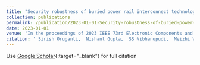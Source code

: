```yaml
---
title: "Security robustness of buried power rail interconnect technology: Modeling, analysis and countermeasures"
collection: publications
permalink: /publication/2023-01-01-Security-robustness-of-buried-power-rail-interconnect-technology-Modeling-analysis-and-countermeasures
date: 2023-01-01
venue: 'In the proceedings of 2023 IEEE 73rd Electronic Components and Technology Conference (ECTC)'
citation: ' Sirish Oruganti,  Nishant Gupta,  SS Nibhanupudi,  Meizhi Wang,  Jaydeep Kulkarni, &quot;Security robustness of buried power rail interconnect technology: Modeling, analysis and countermeasures.&quot; In the proceedings of 2023 IEEE 73rd Electronic Components and Technology Conference (ECTC), 2023.'
---
```

Use [Google Scholar](https://scholar.google.com/scholar?q=Security+robustness+of+buried+power+rail+interconnect+technology:+Modeling,+analysis+and+countermeasures){:target="_blank"} for full citation